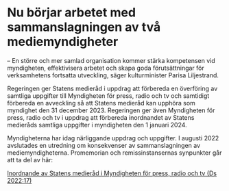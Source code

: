 # Nu börjar arbetet med sammanslagningen av två mediemyndigheter

– En större och mer samlad organisation kommer stärka kompetensen vid myndigheten, effektivisera arbetet och skapa goda förutsättningar för verksamhetens fortsatta utveckling, säger kulturminister Parisa Liljestrand.

Regeringen ger Statens medieråd i uppdrag att förbereda en överföring av samtliga uppgifter till Myndigheten för press, radio och tv och samtidigt förbereda en avveckling så att Statens medieråd kan upphöra som myndighet den 31 december 2023\. Regeringen ger även Myndigheten för press, radio och tv i uppdrag att förbereda inordnandet av Statens medieråds samtliga uppgifter i myndigheten den 1 januari 2024\.

Myndigheterna har idag närliggande uppdrag och uppgifter. I augusti 2022 avslutades en utredning om konsekvenser av sammanslagningen av mediemyndigheterna. Promemorian och remissinstansernas synpunkter går att ta del av här:

[Inordnande av Statens medieråd i Myndigheten för press, radio och tv (Ds 2022:17\)](/rattsliga-dokument/departementsserien-och-promemorior/2022/08/ds-202217/ "Inordnande av Statens medieråd i Myndigheten för press, radio och tv (Ds 2022:17)")

